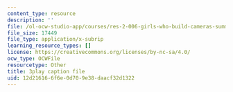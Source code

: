 ```yaml
---
content_type: resource
description: ''
file: /ol-ocw-studio-app/courses/res-2-006-girls-who-build-cameras-summer-2016/12d216166f6e0d709e38daacf32d1322_KhY97qoDPMg.srt
file_size: 17449
file_type: application/x-subrip
learning_resource_types: []
license: https://creativecommons.org/licenses/by-nc-sa/4.0/
ocw_type: OCWFile
resourcetype: Other
title: 3play caption file
uid: 12d21616-6f6e-0d70-9e38-daacf32d1322
---
```

